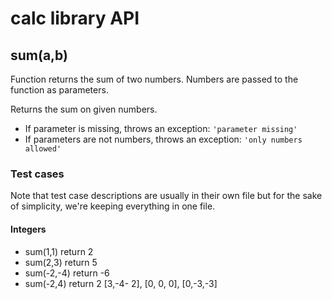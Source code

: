 # calc library API

## sum(a,b)

Function returns the sum of two numbers. Numbers are passed to the function as parameters.

Returns the sum on given numbers.

- If parameter is missing, throws an exception: `'parameter missing'`
- If parameters are not numbers, throws an exception: `'only numbers allowed'`

### Test cases

Note that test case descriptions are usually in their own file but for the sake of simplicity, we're keeping everything in one file.

#### Integers

- sum(1,1) return 2
- sum(2,3) return 5
- sum(-2,-4) return -6
- sum(-2,4) return 2
[3,-4- 2],
[0, 0, 0],
[0,-3,-3]